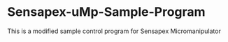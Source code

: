 # Sensapex-uMp-Sample-Program
This is a modified sample control program for Sensapex Micromanipulator

